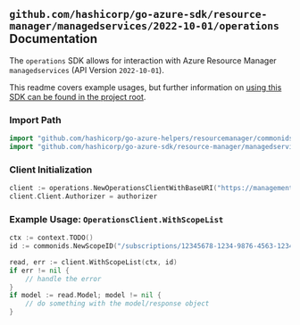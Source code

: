 
## `github.com/hashicorp/go-azure-sdk/resource-manager/managedservices/2022-10-01/operations` Documentation

The `operations` SDK allows for interaction with Azure Resource Manager `managedservices` (API Version `2022-10-01`).

This readme covers example usages, but further information on [using this SDK can be found in the project root](https://github.com/hashicorp/go-azure-sdk/tree/main/docs).

### Import Path

```go
import "github.com/hashicorp/go-azure-helpers/resourcemanager/commonids"
import "github.com/hashicorp/go-azure-sdk/resource-manager/managedservices/2022-10-01/operations"
```


### Client Initialization

```go
client := operations.NewOperationsClientWithBaseURI("https://management.azure.com")
client.Client.Authorizer = authorizer
```


### Example Usage: `OperationsClient.WithScopeList`

```go
ctx := context.TODO()
id := commonids.NewScopeID("/subscriptions/12345678-1234-9876-4563-123456789012/resourceGroups/some-resource-group")

read, err := client.WithScopeList(ctx, id)
if err != nil {
	// handle the error
}
if model := read.Model; model != nil {
	// do something with the model/response object
}
```
